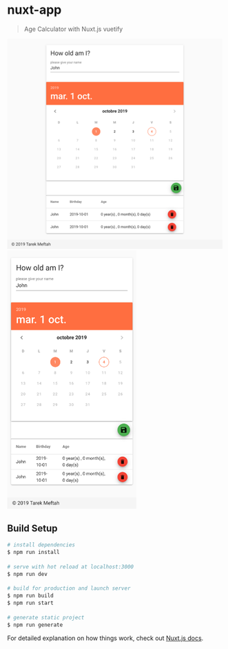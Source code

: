 # nuxt-app

> Age Calculator with Nuxt.js vuetify

<img src="static/App_1.png" width="500">
<img src="static/App_2.png" width="300">

## Build Setup

``` bash
# install dependencies
$ npm run install

# serve with hot reload at localhost:3000
$ npm run dev

# build for production and launch server
$ npm run build
$ npm run start

# generate static project
$ npm run generate
```

For detailed explanation on how things work, check out [Nuxt.js docs](https://nuxtjs.org).
